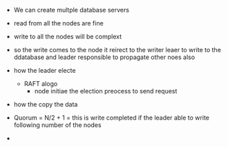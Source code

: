 

- We can create multple database servers
- read from all the nodes are fine
- write to all the nodes will be complext
- so the write comes to the node it reirect to the writer leaer to write to the ddatabase and leader responsible to propagate other noes also


- how the leader electe
    - RAFT alogo
        - node initiae the election preocess to send request
- how the copy the data


- Quorum = N/2 + 1 = this is write completed if the leader able to write following number of the nodes
- 